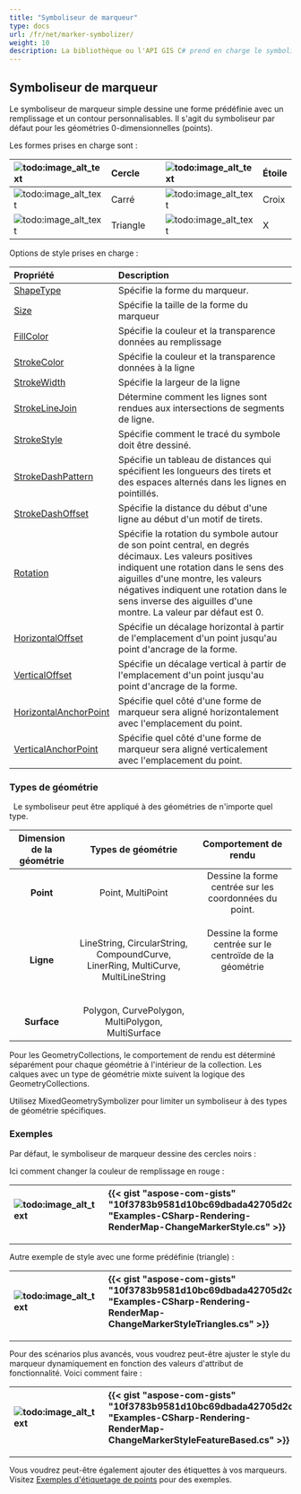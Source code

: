 ```yaml
---
title: "Symboliseur de marqueur"
type: docs
url: /fr/net/marker-symbolizer/
weight: 10
description: La bibliothèque ou l'API GIS C# prend en charge le symboliseur de marqueur simple qui dessine une forme prédéfinie avec un remplissage et un contour personnalisables sur des géométries de n'importe quel type, comme Point, Ligne, Surface.
---
```


## **Symboliseur de marqueur**
Le symboliseur de marqueur simple dessine une forme prédéfinie avec un remplissage et un contour personnalisables. Il s'agit du symboliseur par défaut pour les géométries 0-dimensionnelles (points). 

Les formes prises en charge sont :

|![todo:image_alt_text](marker-symbolizer_1.png)|Cercle| |![todo:image_alt_text](marker-symbolizer_2.png)|Étoile|
| :- | :- | :- | :- | :- |
|![todo:image_alt_text](marker-symbolizer_3.png)|Carré| |![todo:image_alt_text](marker-symbolizer_4.png)|Croix|
|![todo:image_alt_text](marker-symbolizer_5.png)|Triangle| |![todo:image_alt_text](marker-symbolizer_6.png)|X|

Options de style prises en charge :

|**Propriété**|**Description**|
| :- | :- |
|[ShapeType](https://reference.aspose.com/gis/net/aspose.gis.rendering.symbolizers/simplemarker/properties/shapetype)|Spécifie la forme du marqueur.|
|[Size](https://reference.aspose.com/gis/net/aspose.gis.rendering.symbolizers/simplemarker/properties/size)|Spécifie la taille de la forme du marqueur|
|[FillColor](https://reference.aspose.com/gis/net/aspose.gis.rendering.symbolizers/simplemarker/properties/fillcolor)|Spécifie la couleur et la transparence données au remplissage|
|[StrokeColor](https://reference.aspose.com/gis/net/aspose.gis.rendering.symbolizers/simplemarker/properties/strokecolor)|Spécifie la couleur et la transparence données à la ligne|
|[StrokeWidth](https://reference.aspose.com/gis/net/aspose.gis.rendering.symbolizers/simplemarker/properties/strokewidth)|Spécifie la largeur de la ligne|
|[StrokeLineJoin](https://reference.aspose.com/gis/net/aspose.gis.rendering.symbolizers/simplemarker/properties/strokelinejoin)|Détermine comment les lignes sont rendues aux intersections de segments de ligne.|
|[StrokeStyle](https://reference.aspose.com/gis/net/aspose.gis.rendering.symbolizers/simplemarker/properties/strokestyle)|Spécifie comment le tracé du symbole doit être dessiné.|
|[StrokeDashPattern](https://reference.aspose.com/gis/net/aspose.gis.rendering.symbolizers/simplemarker/properties/strokedashpattern)|Spécifie un tableau de distances qui spécifient les longueurs des tirets et des espaces alternés dans les lignes en pointillés.|
|[StrokeDashOffset](https://reference.aspose.com/gis/net/aspose.gis.rendering.symbolizers/simplemarker/properties/strokedashoffset)|Spécifie la distance du début d'une ligne au début d'un motif de tirets.|
|[Rotation](https://reference.aspose.com/gis/net/aspose.gis.rendering.symbolizers/simplemarker/properties/rotation)|Spécifie la rotation du symbole autour de son point central, en degrés décimaux. Les valeurs positives indiquent une rotation dans le sens des aiguilles d'une montre, les valeurs négatives indiquent une rotation dans le sens inverse des aiguilles d'une montre. La valeur par défaut est 0.|
|[HorizontalOffset](https://reference.aspose.com/gis/net/aspose.gis.rendering.symbolizers/simplemarker/properties/horizontaloffset)|Spécifie un décalage horizontal à partir de l'emplacement d'un point jusqu'au point d'ancrage de la forme.|
|[VerticalOffset](https://reference.aspose.com/gis/net/aspose.gis.rendering.symbolizers/simplemarker/properties/verticaloffset)|Spécifie un décalage vertical à partir de l'emplacement d'un point jusqu'au point d'ancrage de la forme.|
|[HorizontalAnchorPoint](https://reference.aspose.com/gis/net/aspose.gis.rendering.symbolizers/simplemarker/properties/horizontalanchorpoint)|Spécifie quel côté d'une forme de marqueur sera aligné horizontalement avec l'emplacement du point.|
|[VerticalAnchorPoint](https://reference.aspose.com/gis/net/aspose.gis.rendering.symbolizers/simplemarker/properties/verticalanchorpoint)|Spécifie quel côté d'une forme de marqueur sera aligné verticalement avec l'emplacement du point.|

### **Types de géométrie**
` `Le symboliseur peut être appliqué à des géométries de n'importe quel type.

|**Dimension de la géométrie**|**Types de géométrie**|**Comportement de rendu**|
| :-: | :-: | :-: |
|**Point**|Point, MultiPoint|Dessine la forme centrée sur les coordonnées du point.|
|**Ligne**|LineString, CircularString, CompoundCurve, LinerRing, MultiCurve, MultiLineString|<p>Dessine la forme centrée sur le centroïde de la géométrie</p><p> </p>|
|**Surface**|Polygon, CurvePolygon, MultiPolygon, MultiSurface||

Pour les GeometryCollections, le comportement de rendu est déterminé séparément pour chaque géométrie à l'intérieur de la collection. Les calques avec un type de géométrie mixte suivent la logique des GeometryCollections.

Utilisez MixedGeometrySymbolizer pour limiter un symboliseur à des types de géométrie spécifiques.

### **Exemples**
Par défaut, le symboliseur de marqueur dessine des cercles noirs :



Ici comment changer la couleur de remplissage en rouge :



|![todo:image_alt_text](marker-symbolizer_7.png)|{{< gist "aspose-com-gists" "10f3783b9581d10bc69dbada42705d2c" "Examples-CSharp-Rendering-RenderMap-ChangeMarkerStyle.cs" >}}|
| :- | :- |

-----

Autre exemple de style avec une forme prédéfinie (triangle) :



|![todo:image_alt_text](marker-symbolizer_8.png)|{{< gist "aspose-com-gists" "10f3783b9581d10bc69dbada42705d2c" "Examples-CSharp-Rendering-RenderMap-ChangeMarkerStyleTriangles.cs" >}}|
| :- | :- |

-----

Pour des scénarios plus avancés, vous voudrez peut-être ajuster le style du marqueur dynamiquement en fonction des valeurs d'attribut de fonctionnalité. Voici comment faire :



|![todo:image_alt_text](marker-symbolizer_9.png)|{{< gist "aspose-com-gists" "10f3783b9581d10bc69dbada42705d2c" "Examples-CSharp-Rendering-RenderMap-ChangeMarkerStyleFeatureBased.cs" >}}|
| :- | :- |

-----

Vous voudrez peut-être également ajouter des étiquettes à vos marqueurs. Visitez [Exemples d'étiquetage de points](/gis/net/simple-labeling/#simplelabeling-pointslabelingexamples) pour des exemples.
